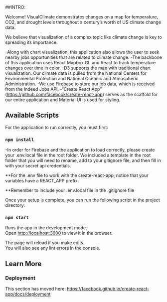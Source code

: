 ##INTRO: 

Welcome! VisualClimate demonstrates changes on a map for temperature, CO2, and drought levels throughout a century’s worth of US climate change data. 

We believe that visualization of a complex topic like climate change is key to spreading its importance.

-Along with chart visualization, this application also allows the user to seek nearby jobs opportunities that are related to climate change.
-The backbone of this application uses React Mapbox GL and React to track temperature changes over time in color.
-D3 supports the map with traditional chart visualization. Our climate data is pulled from the National Centers for Environmental Protection and National Oceanic and Atmospheric Administration.
-We use Firebase to store our job data, which is received from the Indeed Jobs API. 
-“Create React App” (https://github.com/facebook/create-react-app) serves as the scaffold for our entire application and Material UI is used for styling.

## Available Scripts

For the application to run correctly, you must first:

### `npm install`

-In order for Firebase and the application to load correctly, please create your .env.local file in the root folder. We included a template in the root folder that you will need to rename, add to your gitignore file, and then fill in with your secret api credentials.

**For the .env file to work with the create-react-app, notice that your variables have a REACT_APP prefix.

**Remember to include your .env.local file in the .gitignore file

Once your setup is complete, you can run the following script in the project directory:

### `npm start`

Runs the app in the development mode.<br>
Open [http://localhost:3000](http://localhost:3000) to view it in the browser.

The page will reload if you make edits.<br>
You will also see any lint errors in the console.

## Learn More

### Deployment

This section has moved here: https://facebook.github.io/create-react-app/docs/deployment
